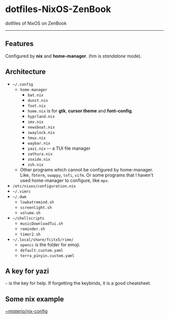 # dotfiles-NixOS-ZenBook
dotfiles of NixOS on ZenBook

---

## Features

Configured by **nix** and **home-manager**. (hm is *standalone* mode).

## Architecture

- `~/.config`
    - `home-manager`
        - `bat.nix`
        - `dunst.nix`
        - `foot.nix`
        - `home.nix` is for **gtk**, **cursor theme** and **font-config**.
        - `hyprland.nix`
        - `imv.nix`
        - `newsboat.nix`
        - `swaylock.nix`
        - `tmux.nix`
        - `waybar.nix`
        - `yazi.nix` -- a TUI file manager
        - `zathura.nix`
        - `zoxide.nix`
        - `zsh.nix`
    - Other programs which cannot be configured by home-manager. Like, `fbterm`, `swappy`, `tofi`, `vifm`. Or some programs that I haven't used home-manager to configure, like `mpv`.
- `/etc/nixos/configuration.nix`
- `~/.vimrc`
- `~/.dwm`
    - `lowbatremind.sh`
    - `screenlight.sh`
    - `volume.sh`
- `~/shellscripts`
    - `musicDownloadTui.sh`
    - `reminder.sh`
    - `timer2.sh`
- `~/.local/share/fcitx5/rime/`
    - `opencc` is the folder for emoji.
    - `default.custom.yaml`
    - `terra_pinyin.custom.yaml`

## A key for yazi 
`~` is the key for help. If forgetting the keybinds, it is a good cheatsheet.
## Some nix example

[~misterio/nix-config](https://git.sr.ht/~misterio/nix-config)
